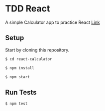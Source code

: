 # TDD React

A simple Calculator app to practice React
[Link](https://testdriven.io/blog/tdd-with-react-jest-and-enzyme-part-one/)

## Setup

Start by cloning this repository.

```sh
$ cd react-calculator
```

```sh
$ npm install
```

```sh
$ npm start
```

## Run Tests

```sh
$ npm test
```
